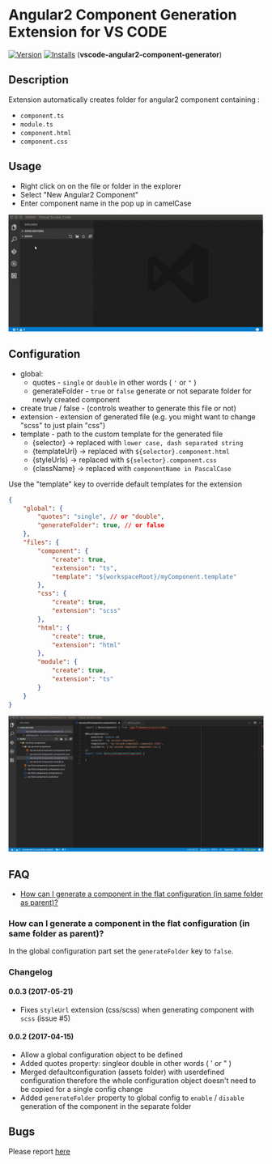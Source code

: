 # Angular2 Component Generation Extension for VS CODE
[![Version](http://vsmarketplacebadge.apphb.com/version/dbaikov.vscode-angular2-component-generator.svg)](https://marketplace.visualstudio.com/items?itemName=dbaikov.vscode-angular2-component-generator)
[![Installs](http://vsmarketplacebadge.apphb.com/installs/dbaikov.vscode-angular2-component-generator.svg)](https://marketplace.visualstudio.com/items?itemName=dbaikov.vscode-angular2-component-generator)
(**vscode-angular2-component-generator**)

## Description
Extension automatically creates folder for angular2 component containing :
- `component.ts`
- `module.ts`
- `component.html`
- `component.css`

## Usage

- Right click on on the file or folder in the explorer
- Select "New Angular2 Component"
- Enter component name in the pop up in camelCase

![Use Extension](assets/tutorial/createComponent.gif)

## Configuration
- global:
    - quotes - `single` or `double` in other words ( `'`  or  `"` )
    - generateFolder - `true` or `false` generate or not separate folder for newly created component
- create true / false - (controls weather to generate this file or not)
- extension - extension of generated file (e.g. you might want to change "scss" to just plain "css")
- template - path to the custom template for the generated file
    - {selector}    -> replaced with `lower case, dash separated string`
    - {templateUrl} -> replaced with `${selector}.component.html`
    - {styleUrls}   -> replaced with `${selector}.component.css`
    - {className}   -> replaced with `componentName in PascalCase`

Use the "template" key to override default templates for the extension

```json
{
    "global": {
        "quotes": "single", // or "double",
        "generateFolder": true, // or false
    },
    "files": {
        "component": {
            "create": true,
            "extension": "ts",
            "template": "${workspaceRoot}/myComponent.template"
        },
        "css": {
            "create": true,
            "extension": "scss"
        },
        "html": {
            "create": true,
            "extension": "html"
        },
        "module": {
            "create": true,
            "extension": "ts"
        }
    }
}
```
![Config Extension](assets/tutorial/customTemplate.gif)

## FAQ
- [How can I generate a component in the flat configuration (in same folder as parent)?](#how-can-i-generate-a-component-in-the-flat-configuration-(in-same-folder-as-parent)?)

### How can I generate a component in the flat configuration (in same folder as parent)?
In the global configuration part set the `generateFolder` key to `false`.

### Changelog
#### 0.0.3 (2017-05-21)
- Fixes `styleUrl` extension (css/scss) when generating component with `scss` (issue #5)
#### 0.0.2 (2017-04-15)
- Allow a global configuration object to be defined
- Added quotes property: singleor double in other words ( ' or " )
- Merged defaultconfiguration (assets folder) with userdefined configuration
therefore the whole configuration object doesn't need to be copied for a single config change
- Added `generateFolder` property to global config to `enable` / `disable` generation of the component in the separate folder

## Bugs

Please report [here](https://github.com/dbaikov/vscode-angular2-component-generator/issues)
